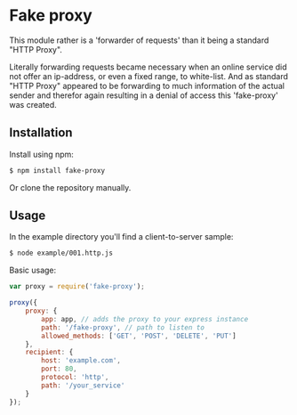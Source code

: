 Fake proxy
==========

This module rather is a 'forwarder of requests' than it being a standard "HTTP Proxy".

Literally forwarding requests became necessary when an online service did not offer an ip-address, or even
a fixed range, to white-list. And as standard "HTTP Proxy" appeared to be forwarding to much information
of the actual sender and therefor again resulting in a denial of access this 'fake-proxy' was created.

Installation
------------

Install using npm:

``` bash
$ npm install fake-proxy
```

Or clone the repository manually.

Usage
-----

In the example directory you'll find a client-to-server sample:

``` bash
$ node example/001.http.js
```

Basic usage:

``` js
var proxy = require('fake-proxy');

proxy({
    proxy: {
        app: app, // adds the proxy to your express instance
        path: '/fake-proxy', // path to listen to
        allowed_methods: ['GET', 'POST', 'DELETE', 'PUT']
    },
    recipient: {
        host: 'example.com',
        port: 80,
        protocol: 'http',
        path: '/your_service'
    }
});
```

